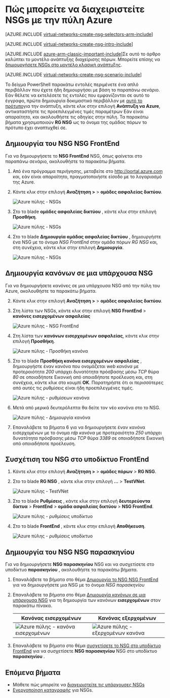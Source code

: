 <properties 
   pageTitle="Πώς μπορείτε να δημιουργήσετε NSGs στη λειτουργία ARM με την πύλη Azure | Microsoft Azure"
   description="Μάθετε πώς μπορείτε να δημιουργήσετε και να αναπτύξετε NSGs στο ARM με την πύλη Azure"
   services="virtual-network"
   documentationCenter="na"
   authors="jimdial"
   manager="carmonm"
   editor="tysonn"
   tags="azure-resource-manager"
/>
<tags 
   ms.service="virtual-network"
   ms.devlang="na"
   ms.topic="article"
   ms.tgt_pltfrm="na"
   ms.workload="infrastructure-services"
   ms.date="02/04/2016"
   ms.author="jdial" />

# <a name="how-to-manage-nsgs-using-the-azure-portal"></a>Πώς μπορείτε να διαχειριστείτε NSGs με την πύλη Azure

[AZURE.INCLUDE [virtual-networks-create-nsg-selectors-arm-include](../../includes/virtual-networks-create-nsg-selectors-arm-include.md)]

[AZURE.INCLUDE [virtual-networks-create-nsg-intro-include](../../includes/virtual-networks-create-nsg-intro-include.md)]

[AZURE.INCLUDE [azure-arm-classic-important-include](../../includes/azure-arm-classic-important-include.md)]Σε αυτό το άρθρο καλύπτει το μοντέλο ανάπτυξης διαχείρισης πόρων. Μπορείτε επίσης να [δημιουργήσετε NSGs στο μοντέλο κλασική ανάπτυξης](virtual-networks-create-nsg-classic-ps.md).

[AZURE.INCLUDE [virtual-networks-create-nsg-scenario-include](../../includes/virtual-networks-create-nsg-scenario-include.md)]

Το δείγμα PowerShell παρακάτω εντολές περιμένετε ένα απλό περιβάλλον που έχετε ήδη δημιουργήσει με βάση το παραπάνω σενάριο. Εάν θέλετε να εκτελέσετε τις εντολές που εμφανίζονται σε αυτό το έγγραφο, πρώτα δημιουργία δοκιμαστικό περιβάλλον με [αυτό το πρότυπο](http://github.com/telmosampaio/azure-templates/tree/master/201-IaaS-WebFrontEnd-SQLBackEnd)για την ανάπτυξη, κάντε κλικ στην επιλογή **Ανάπτυξη να Azure**, αντικαταστήστε τις προεπιλεγμένες τιμές παραμέτρων Εάν είναι απαραίτητο, και ακολουθήστε τις οδηγίες στην πύλη. Τα παρακάτω βήματα χρησιμοποιούν **RG NSG** ως το όνομα της ομάδας πόρων το πρότυπο έχει αναπτυχθεί σε.

## <a name="create-the-nsg-frontend-nsg"></a>Δημιουργία του NSG NSG FrontEnd

Για να δημιουργήσετε το **NSG FrontEnd** NSG, όπως φαίνεται στο παραπάνω σενάριο, ακολουθήστε τα παρακάτω βήματα.

1. Από ένα πρόγραμμα περιήγησης, μεταβείτε στο http://portal.azure.com και, εάν είναι απαραίτητο, πραγματοποιήστε είσοδο με το λογαριασμό της Azure.
2. Κάντε κλικ στην επιλογή **Αναζήτηση >** > **ομάδες ασφαλείας δικτύου**.

    ![Azure πύλης - NSGs](./media/virtual-networks-create-nsg-arm-pportal/figure11.png)

3. Στο το blade **ομάδες ασφαλείας δικτύου** , κάντε κλικ στην επιλογή **Προσθήκη**.
  
    ![Azure πύλης - NSGs](./media/virtual-networks-create-nsg-arm-pportal/figure12.png)

4. Στο το blade **Δημιουργία ομάδας ασφαλείας δικτύου** , δημιουργήστε ένα NSG με το όνομα *NSG FrontEnd* στην ομάδα πόρων *RG NSG* και, στη συνέχεια, κάντε κλικ στην επιλογή **Δημιουργία**.

    ![Azure πύλης - NSGs](./media/virtual-networks-create-nsg-arm-pportal/figure13.png)

## <a name="create-rules-in-an-existing-nsg"></a>Δημιουργία κανόνων σε μια υπάρχουσα NSG

Για να δημιουργήσετε κανόνες σε μια υπάρχουσα NSG από την πύλη του Azure, ακολουθήστε τα παρακάτω βήματα.

2. Κάντε κλικ στην επιλογή **Αναζήτηση >** > **ομάδες ασφαλείας δικτύου**.

3. Στη λίστα των NSGs, κάντε κλικ στην επιλογή **NSG FrontEnd** > **κανόνες εισερχομένων ασφαλείας**

    ![Azure πύλης - NSG FrontEnd](./media/virtual-networks-create-nsg-arm-pportal/figure2.png)

4. Στη λίστα των **κανόνων εισερχομένων ασφαλείας**, κάντε κλικ στην επιλογή **Προσθήκη**.

    ![Azure πύλης - Προσθήκη κανόνα](./media/virtual-networks-create-nsg-arm-pportal/figure3.png)

5. Στο το blade **Προσθήκη κανόνα εισερχομένων ασφαλείας** , δημιουργήστε έναν κανόνα που ονομάζεται *web κανόνα* με προτεραιότητα *200* υπάρχει δυνατότητα πρόσβασης μέσω *TCP* θύρα *80* σε οποιαδήποτε Εικονική από οποιαδήποτε προέλευση και, στη συνέχεια, κάντε κλικ στο κουμπί **OK**. Παρατηρήστε ότι οι περισσότερες από αυτές τις ρυθμίσεις είναι ήδη προεπιλεγμένες τιμές.

    ![Azure πύλης - ρυθμίσεων κανόνα](./media/virtual-networks-create-nsg-arm-pportal/figure4.png)

6. Μετά από μερικά δευτερόλεπτα θα δείτε τον νέο κανόνα στο το NSG.

    ![Azure πύλης - Δημιουργία κανόνα](./media/virtual-networks-create-nsg-arm-pportal/figure5.png)

7. Επαναλάβετε τα βήματα 6 για να δημιουργήσετε έναν κανόνα εισερχομένων με το όνομα *rdp κανόνα* με προτεραιότητα *250* υπάρχει δυνατότητα πρόσβασης μέσω *TCP* θύρα *3389* σε οποιαδήποτε Εικονική από οποιαδήποτε προέλευση.

## <a name="associate-the-nsg-to-the-frontend-subnet"></a>Συσχέτιση του NSG στο υποδίκτυο FrontEnd

1. Κάντε κλικ στην επιλογή **Αναζήτηση >** > **ομάδες πόρων** > **RG NSG**.
2. Στο το blade **RG NSG** , κάντε κλικ στην επιλογή **...**  >  **TestVNet**.

    ![Azure πύλης - TestVNet](./media/virtual-networks-create-nsg-arm-pportal/figure14.png)

3. Στο το blade **Ρυθμίσεις** , κάντε κλικ στην επιλογή **δευτερεύοντα δίκτυα** > **FrontEnd** > **ομάδα ασφαλείας δικτύου** > **NSG FrontEnd**.

    ![Azure πύλης - ρυθμίσεις υποδίκτυο](./media/virtual-networks-create-nsg-arm-pportal/figure15.png)

4. Στο το blade **FrontEnd** , κάντε κλικ στην επιλογή **Αποθήκευση**.

    ![Azure πύλης - ρυθμίσεις υποδίκτυο](./media/virtual-networks-create-nsg-arm-pportal/figure16.png)

## <a name="create-the-nsg-backend-nsg"></a>Δημιουργία του NSG NSG παρασκηνίου

Για να δημιουργήσετε **NSG παρασκηνίου** NSG και να συσχετίσετε στο υποδίκτυο **παρασκηνίου** , ακολουθήστε τα παρακάτω βήματα.

1. Επαναλάβετε τα βήματα στο θέμα [Δημιουργία το NSG NSG FrontEnd](#Create-the-NSG-FrontEnd-NSG) για να δημιουργήσετε μια NSG με το όνομα *NSG παρασκηνίου*
2. Επαναλάβετε τα βήματα στο θέμα [Δημιουργία κανόνων σε μια υπάρχουσα NSG](#Create-rules-in-an-existing-NSG) για τη δημιουργία των κανόνων **εισερχομένων** στον παρακάτω πίνακα.

  	|Κανόνας εισερχομένων|Κανόνας εξερχομένων|
  	|---|---|
  	|![Azure πύλης - κανόνα εισερχομένων](./media/virtual-networks-create-nsg-arm-pportal/figure17.png)|![Azure πύλης - εξερχομένων κανόνα](./media/virtual-networks-create-nsg-arm-pportal/figure18.png)|

3. Επαναλάβετε τα βήματα στο θέμα [συσχετίσετε το NSG στο υποδίκτυο FrontEnd](#Associate-the-NSG-to-the-FrontEnd-subnet) για να συσχετίσετε **NSG παρασκηνίου** NSG στο υποδίκτυο **παρασκηνίου** .

## <a name="next-steps"></a>Επόμενα βήματα

- Μάθετε πώς μπορείτε να [διαχειριστείτε τις υπάρχουσες NSGs](virtual-network-manage-nsg-arm-portal.md)
- [Ενεργοποίηση καταγραφής](virtual-network-nsg-manage-log.md) για NSGs.